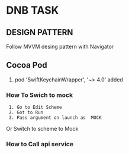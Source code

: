# DNB TASK

## DESIGN PATTERN
   Follow MVVM desing pattern with Navigator
## Cocoa Pod   
   1.   pod 'SwiftKeychainWrapper', '~> 4.0' added
###  How To Swich to mock
     1. Go to Edit Scheme
     2. Got to Run 
     3. Pass argument on launch as  MOCK
   Or Switch to scheme to Mock
###  How to Call api service 
         
   
